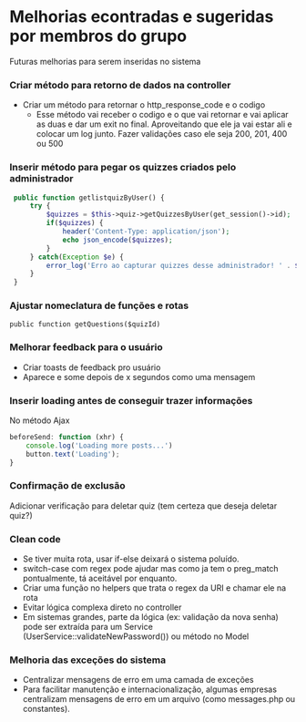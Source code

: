 # Melhorias econtradas e sugeridas por membros do grupo
Futuras melhorias para serem inseridas no sistema

### Criar método para retorno de dados na controller
- Criar um método para retornar o http_response_code e o codigo
    - Esse método vai receber o codigo e o que vai retornar e vai aplicar as duas e dar um exit no final. Aproveitando que ele ja vai estar ali e colocar um log junto. Fazer validações caso ele seja 200, 201, 400 ou 500

### Inserir método para pegar os quizzes criados pelo administrador
```php
 public function getlistquizByUser() {
     try {
         $quizzes = $this->quiz->getQuizzesByUser(get_session()->id);
         if($quizzes) {
             header('Content-Type: application/json');
             echo json_encode($quizzes);
         }
     } catch(Exception $e) {
         error_log('Erro ao capturar quizzes desse administrador! ' . $e);
     }
 }
```

### Ajustar nomeclatura de funções e rotas
`public function getQuestions($quizId)`

### Melhorar feedback para o usuário
- Criar toasts de feedback pro usuário
- Aparece e some depois de x segundos como uma mensagem

### Inserir loading antes de conseguir trazer informações
No método Ajax
```javascript
beforeSend: function (xhr) {
    console.log('Loading more posts...')
    button.text('Loading');
}
```

### Confirmação de exclusão
Adicionar verificação para deletar quiz (tem certeza que deseja deletar quiz?)

### Clean code
- Se tiver muita rota, usar if-else deixará o sistema poluído. 
- switch-case com regex pode ajudar mas como ja tem o preg_match pontualmente, tá aceitável por enquanto.
- Criar uma função no helpers que trata o regex da URI e chamar ele na rota
- Evitar lógica complexa direto no controller
- Em sistemas grandes, parte da lógica (ex: validação da nova senha) pode ser extraída para um Service (UserService::validateNewPassword()) ou método no Model

### Melhoria das exceções do sistema
- Centralizar mensagens de erro em uma camada de exceções
- Para facilitar manutenção e internacionalização, algumas empresas centralizam mensagens de erro em um arquivo (como messages.php ou constantes).